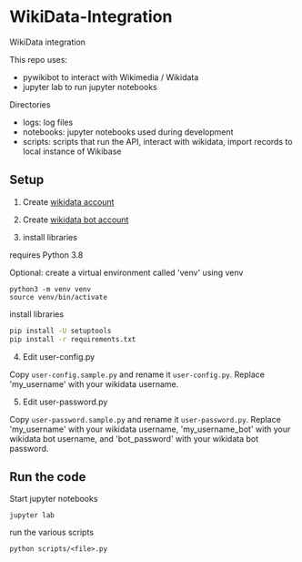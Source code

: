 # WikiData-Integration
WikiData integration

This repo uses:

- pywikibot to interact with Wikimedia / Wikidata
- jupyter lab to run jupyter notebooks

Directories

- logs: log files
- notebooks: jupyter notebooks used during development
- scripts: scripts that run the API, interact with wikidata, import records to local instance of Wikibase


## Setup

1. Create [wikidata account](https://www.wikidata.org/w/index.php?title=Special:CreateAccount&returnto=Wikidata%3AMain+Page)

2. Create [wikidata bot account](https://www.wikidata.org/wiki/Special:BotPasswords)

3. install libraries

requires Python 3.8

Optional: create a virtual environment called 'venv' using venv

```
python3 -m venv venv
source venv/bin/activate
```

install libraries

```bash
pip install -U setuptools
pip install -r requirements.txt
```

4. Edit user-config.py

Copy `user-config.sample.py` and rename it `user-config.py`. Replace 'my_username' with your wikidata username.


5. Edit user-password.py

Copy `user-password.sample.py` and rename it `user-password.py`. Replace 'my_username' with your wikidata username, 'my_username_bot' with your wikidata bot username, and 'bot_password' with your wikidata bot password.


## Run the code


 Start jupyter notebooks

```
jupyter lab
```

run the various scripts

```
python scripts/<file>.py
```

